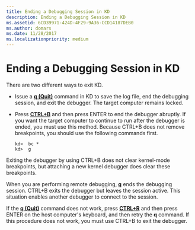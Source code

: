 ```yaml
---
title: Ending a Debugging Session in KD
description: Ending a Debugging Session in KD
ms.assetid: 6CD39971-424D-4F29-9A36-CCD14187DEB0
ms.author: domars
ms.date: 11/28/2017
ms.localizationpriority: medium
---
```


# Ending a Debugging Session in KD


There are two different ways to exit KD.

-   Issue a [**q (Quit)**](q--qq--quit-.md) command in KD to save the log file, end the debugging session, and exit the debugger. The target computer remains locked.

-   Press [**CTRL+B**](ctrl-b--quit-local-debugger-.md) and then press ENTER to end the debugger abruptly. If you want the target computer to continue to run after the debugger is ended, you must use this method. Because CTRL+B does not remove breakpoints, you should use the following commands first.

    ```dbgcmd
    kd>  bc *
    kd>  g
    ```

Exiting the debugger by using CTRL+B does not clear kernel-mode breakpoints, but attaching a new kernel debugger does clear these breakpoints.

When you are performing remote debugging, [**q**](q--qq--quit-.md) ends the debugging session. CTRL+B exits the debugger but leaves the session active. This situation enables another debugger to connect to the session.

If the [**q (Quit)**](q--qq--quit-.md) command does not work, press [**CTRL+R**](ctrl-r--re-synchronize-.md) and then press ENTER on the host computer's keyboard, and then retry the **q** command. If this procedure does not work, you must use CTRL+B to exit the debugger.

 

 





